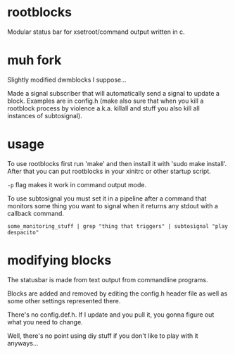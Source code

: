 # rootblocks

Modular status bar for xsetroot/command output written in c.

# muh fork

Slightly modified dwmblocks I suppose...

Made a signal subscriber that will automatically send a signal to update a block.
Examples are in config.h (make also sure that when you kill a rootblock process
by violence a.k.a. killall and stuff you also kill all instances of subtosignal).

# usage

To use rootblocks first run 'make' and then install it with 'sudo make install'.
After that you can put rootblocks in your xinitrc or other startup script.

`-p` flag makes it work in command output mode.

To use subtosignal you must set it in a pipeline after a command that monitors
some thing you want to signal when it returns any stdout with a callback command.

`some_monitoring_stuff | grep "thing that triggers" | subtosignal "play despacito"`

# modifying blocks

The statusbar is made from text output from commandline programs.

Blocks are added and removed by editing the config.h header file as well as some
other settings represented there.

There's no config.def.h. If I update and you pull it, you gonna figure out what
you need to change.

Well, there's no point using diy stuff if you don't like to play with it anyways...
